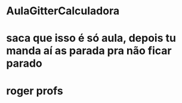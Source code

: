 # AulaGitterCalculadora
# saca que isso é só aula, depois tu manda aí as parada pra não ficar parado
# roger profs
